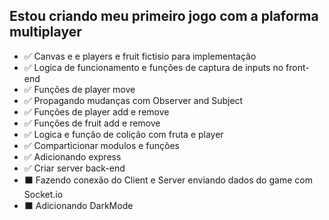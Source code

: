 ## Estou criando meu primeiro jogo com a plaforma multiplayer

- ✅ Canvas e e players e fruit fictisio para implementação
- ✅ Logica de funcionamento e funções de captura de inputs no front-end
- ✅ Funções de player move
- ✅ Propagando mudanças com Observer and Subject
- ✅ Funções de player add e remove
- ✅ Funções de fruit add e remove
- ✅ Logica e função de colição com fruta e player
- ✅ Comparticionar modulos e funções
- ✅ Adicionando express
- ✅ Criar server back-end
- ⬛ Fazendo conexão do Client e Server enviando dados do game com Socket.io
- ⬛ Adicionando DarkMode